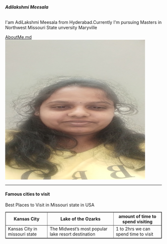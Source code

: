 <h6><b>Adilakshmi Meesala</b></h6>
<p>I'am AdiLakshmi Meesala from Hyderabad.Currently I'm pursuing Masters in Northwest Missouri State unversity Maryville</p>
<a href="http://www.google.com">AboutMe.md</a>
<img src="lakshmi.png" width=450" height="450">
<hr>
<h4> Famous cities to visit</h4>
<p>Best Places to Visit in Missouri state in USA</p>
<table border="1">
<tr>
<th>Kansas City</th>
<th>Lake of the Ozarks</th>
<th>amount of time to spend visiting</th>
</tr>
<tr>
<td>Kansas City in missouri state</td>
<td>The Midwest’s most popular lake resort destination</td>
<td>1 to 2hrs we can spend time to visit</td>
</tr>


